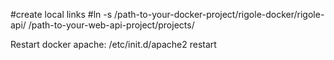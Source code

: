 

#create local links
#ln -s /path-to-your-docker-project/rigole-docker/rigole-api/ /path-to-your-web-api-project/projects/

Restart docker apache:
/etc/init.d/apache2 restart

